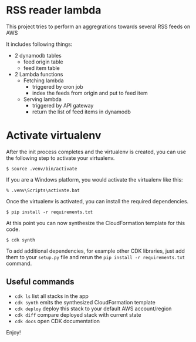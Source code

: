 # RSS reader lambda

This project tries to perform an aggregrations towards several RSS feeds on AWS

It includes following things:

- 2 dynamodb tables
  - feed origin table
  - feed item table
- 2 Lambda functions
  - Fetching lambda
    - triggered by cron job
    - index the feeds from origin and put to feed item
  - Serving lambda
    - triggered by API gateway
    - return the list of feed items in dynamodb


# Activate virtualenv

After the init process completes and the virtualenv is created, you can use the following
step to activate your virtualenv.

```
$ source .venv/bin/activate
```

If you are a Windows platform, you would activate the virtualenv like this:

```
% .venv\Scripts\activate.bat
```

Once the virtualenv is activated, you can install the required dependencies.

```
$ pip install -r requirements.txt
```

At this point you can now synthesize the CloudFormation template for this code.

```
$ cdk synth
```

To add additional dependencies, for example other CDK libraries, just add
them to your `setup.py` file and rerun the `pip install -r requirements.txt`
command.

## Useful commands

- `cdk ls` list all stacks in the app
- `cdk synth` emits the synthesized CloudFormation template
- `cdk deploy` deploy this stack to your default AWS account/region
- `cdk diff` compare deployed stack with current state
- `cdk docs` open CDK documentation

Enjoy!
